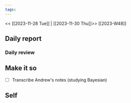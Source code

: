 ```yaml
---
tags:
---
```

<< [[2023-11-28 Tue]] | [[2023-11-30 Thu]]>>
[[2023-W48]]

## Daily report

### Daily review
## Make it so
- [ ] Transcribe Andrew's notes (studying Bayesian)



## Self

